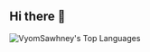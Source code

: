## Hi there 👋

![VyomSawhney's Top Languages](https://github-readme-stats.vercel.app/api/top-langs/?username=VyomSawhney&theme=tokyonight&show_icons=true&hide_border=true&layout=compact)
